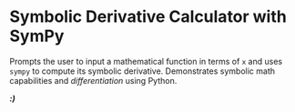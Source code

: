 # **Symbolic Derivative Calculator with SymPy**

Prompts the user to input a mathematical function in terms of `x` and uses `sympy` to compute its symbolic derivative. Demonstrates symbolic math capabilities and *differentiation* using Python.

***:)***